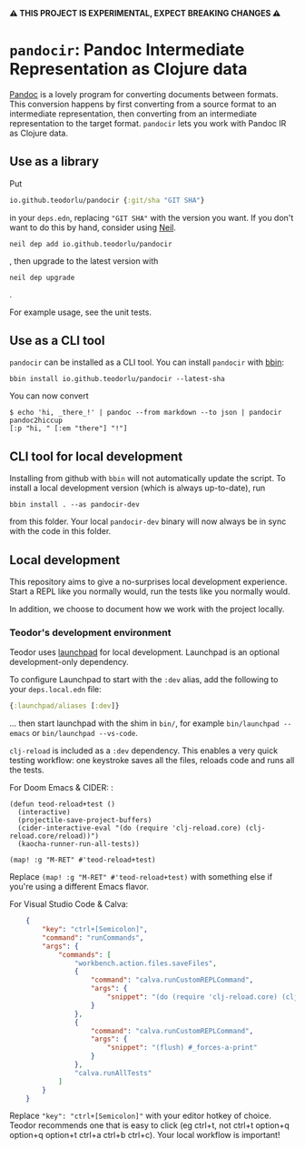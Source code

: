 **⚠️ THIS PROJECT IS EXPERIMENTAL, EXPECT BREAKING CHANGES ⚠️**

# `pandocir`: Pandoc Intermediate Representation as Clojure data

[Pandoc] is a lovely program for converting documents between formats.
This conversion happens by first converting from a source format to an intermediate representation, then converting from an intermediate representation to the target format.
`pandocir` lets you work with Pandoc IR as Clojure data.

[Pandoc]: https://pandoc.org/

## Use as a library

Put

``` clojure
io.github.teodorlu/pandocir {:git/sha "GIT SHA"}
```

in your `deps.edn`, replacing `"GIT SHA"` with the version you want.
If you don't want to do this by hand, consider using [Neil].

    neil dep add io.github.teodorlu/pandocir

, then upgrade to the latest version with

    neil dep upgrade

.

For example usage, see the unit tests.

[Neil]: https://github.com/babashka/neil

## Use as a CLI tool

`pandocir` can be installed as a CLI tool.
You can install `pandocir` with [bbin]:

    bbin install io.github.teodorlu/pandocir --latest-sha

You can now convert

    $ echo 'hi, _there_!' | pandoc --from markdown --to json | pandocir pandoc2hiccup
    [:p "hi, " [:em "there"] "!"]

[bbin]: https://github.com/babashka/bbin

## CLI tool for local development

Installing from github with `bbin` will not automatically update the script.
To install a local development version (which is always up-to-date), run

    bbin install . --as pandocir-dev

from this folder.
Your local `pandocir-dev` binary will now always be in sync with the code in this folder.

## Local development

This repository aims to give a no-surprises local development experience.
Start a REPL like you normally would, run the tests like you normally would.

In addition, we choose to document how we work with the project locally.

### Teodor's development environment

Teodor uses [launchpad] for local development.
Launchpad is an optional development-only dependency.

[launchpad]: https://github.com/lambdaisland/launchpad

To configure Launchpad to start with the `:dev` alias, add the following to your `deps.local.edn` file:

``` clojure
{:launchpad/aliases [:dev]}
```

... then start launchpad with the shim in `bin/`, for example `bin/launchpad --emacs` or `bin/launchpad --vs-code`.

`clj-reload` is included as a `:dev` dependency.
This enables a very quick testing workflow: one keystroke saves all the files, reloads code and runs all the tests.

For Doom Emacs & CIDER: :

``` emacs-lisp
(defun teod-reload+test ()
  (interactive)
  (projectile-save-project-buffers)
  (cider-interactive-eval "(do (require 'clj-reload.core) (clj-reload.core/reload))")
  (kaocha-runner-run-all-tests))

(map! :g "M-RET" #'teod-reload+test)
```

Replace `(map! :g "M-RET" #'teod-reload+test)` with something else if you're using a different Emacs flavor.

For Visual Studio Code & Calva:

``` json
    {
        "key": "ctrl+[Semicolon]",
        "command": "runCommands",
        "args": {
            "commands": [
                "workbench.action.files.saveFiles",
                {
                    "command": "calva.runCustomREPLCommand",
                    "args": {
                        "snippet": "(do (require 'clj-reload.core) (clj-reload.core/reload))"
                    }
                },
                {
                    "command": "calva.runCustomREPLCommand",
                    "args": {
                        "snippet": "(flush) #_forces-a-print"
                    }
                },
                "calva.runAllTests"
            ]
        }
    }
```

Replace `"key": "ctrl+[Semicolon]"` with your editor hotkey of choice.
Teodor recommends one that is easy to click (eg ctrl+t, not ctrl+t option+q option+q option+t ctrl+a ctrl+b ctrl+c).
Your local workflow is important!
